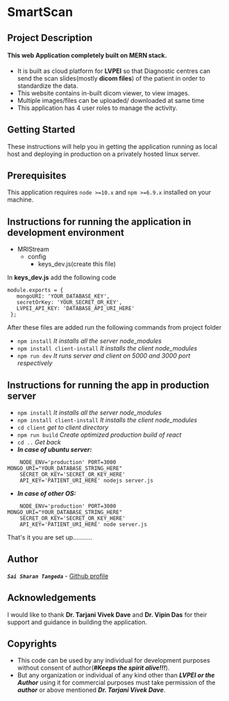 # SmartScan
## Project Description
#### This web Application completely built on MERN stack.
  - It is built as cloud platform for **LVPEI** so that Diagnostic centres can send the scan slides(mostly **dicom 
  files**) of the patient in order to standardize the data.
  - This website contains in-built dicom viewer, to view images.
  - Multiple images/files can be uploaded/ downloaded at same time
  - This application has 4 user roles to manage the activity.
## Getting Started
These instructions will help you in getting the application running as local host and deploying in production on a 
privately hosted linux server.

## Prerequisites
This application requires `node >=10.x` and `npm >=6.9.x` installed on your machine.

## Instructions for running the application in development environment
- MRIStream
  - config
    - keys_dev.js(create this file)
    
In **keys_dev.js** add the following code
    
```$xslt
module.exports = {
   mongoURI: 'YOUR_DATABASE_KEY',
   secretOrKey: 'YOUR_SECRET_OR_KEY',
   LVPEI_API_KEY: 'DATABASE_API_URI_HERE'
 };
```

After these files are added run the following commands from project folder
- `npm install` _It installs all the server node_modules_
- `npm install client-install` _It installs the client node_modules_
- `npm run dev` _It runs server and client on 5000 and 3000 port respectively_

## Instructions for running the app in production server

- `npm install` _It installs all the server node_modules_
- `npm install client-install` _It installs the client node_modules_
- `cd client` _get to client directory_
- `npm run build` _Create optimized production build of react_
- `cd ..` _Get back_
- **_In case of ubuntu server:_**
```
    NODE_ENV='production' PORT=3000 MONGO_URI="YOUR_DATABASE_STRING_HERE" 
    SECRET_OR_KEY='SECRET_OR_KEY_HERE' 
    API_KEY='PATIENT_URI_HERE' nodejs server.js
``` 
- **_In case of other OS:_**
```
    NODE_ENV='production' PORT=3000 MONGO_URI="YOUR_DATABASE_STRING_HERE" 
    SECRET_OR_KEY='SECRET_OR_KEY_HERE' 
    API_KEY='PATIENT_URI_HERE' node server.js
```

That's it you are set up...........
## Author
**_`Sai Sharan Tangeda`_** - [Github profile](https://github.com/SHARANTANGEDA?tab=repositories)

## Acknowledgements
I would like to thank **Dr. Tarjani Vivek Dave** and **Dr. Vipin Das** for their support and guidance in building 
the application.
## Copyrights
- This code can be used by any individual for development purposes without consent of author(_**#Keeps the spirit 
alive!!!**_). 
- But any organization or individual of any kind other than _**LVPEI or the Author**_ using it for commercial purposes 
must take permission of the _**author**_ or above mentioned _**Dr. Tarjani Vivek Dave**_.
